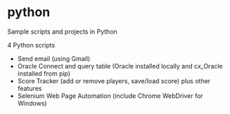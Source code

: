 # python
Sample scripts and projects in Python

4 Python scripts
- Send email (using Gmail)
- Oracle Connect and query table (Oracle installed locally and cx_Oracle installed from pip)
- Score Tracker (add or remove players, save/load score) plus other features
- Selenium Web Page Automation (include Chrome WebDriver for Windows)

